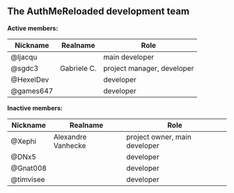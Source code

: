 ## The AuthMeReloaded development team

**Active members:**

**Nickname** | **Realname** | **Role**
------------ | ------------ | --------------------------
@ljacqu      |              | main developer
@sgdc3       | Gabriele C.  | project manager, developer
@HexelDev    |              | developer
@games647    |              | developer

**Inactive members:**

**Nickname** | **Realname** | **Role**
------------ | ------------ | --------------------------
@Xephi       | Alexandre Vanhecke | project owner, main developer
@DNx5        |              | developer
@Gnat008     |              | developer
@timvisee    |              | developer

